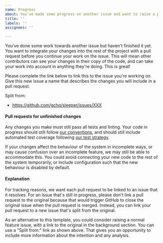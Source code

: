 ```yaml
---
name: Progress
about: You've made some progress on another issue and want to raise a pull request
title: ''
labels: ''
assignees: ''

---
```


You've done some work towards another issue but haven't finished it yet. You want to integrate your changes into the rest of the project with a pull request before you continue your work on the issue. This will mean other contributors can see your changes in their copy of the code, and can take your work into account in anything they're doing. This is great!

Please complete the link below to link this to the issue you're working on. Give this new issue a name that describes the changes you will include in a pull request.

Split from:
- https://github.com/gchq/sleeper/issues/XXX

#### Pull requests for unfinished changes

Any changes you make must still pass all tests and linting. Your code in progress should still follow [our conventions](https://github.com/gchq/sleeper/blob/develop/docs/development/conventions.md), and should still include automated test coverage following [our test strategy](https://github.com/gchq/sleeper/blob/develop/docs/development/test-strategy.md).

If your changes affect the behaviour of the system in incomplete ways, or may cause confusion over an incomplete feature, we may still be able to accommodate this. You could avoid connecting your new code to the rest of the system temporarily, or include configuration such that the new behaviour is disabled by default.

#### Explanation

For tracking reasons, we want each pull request to be linked to an issue that it resolves. For an issue that's still in progress, please don't link a pull request to the original because that would trigger GitHub to close the original issue when the pull request is merged. Instead, you can link your pull request to a new issue that's split from the original.

As an alternative to this template, you could consider raising a normal feature issue, with a link to the original in the background section. You can use a "Split from:" link as shown above. That gives you an opportunity to include more information about the intention and any analysis.

